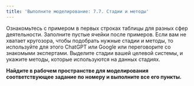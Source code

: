 ```yaml
---
title: 'Выполните моделирование: 7.7. Стадии и методы'
---
```


Ознакомьтесь с примером в первых строках таблицы для разных сфер
деятельности. Заполните пустые ячейки после примеров. Если вам не
хватает кругозора, чтобы подобрать нужные стадии и методы, то
используйте для этого ChatGPT или Google или переговорите со знакомыми
экспертами. Выделите стадии вашей целевой системы, и укажите методы,
которые используются на данных стадиях.

**Найдите в рабочем пространстве для моделирования соответствующее
задание по номеру и выполните все его пункты.**
